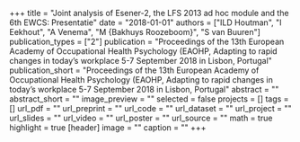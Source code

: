 +++
title = "Joint analysis of Esener-2, the LFS 2013 ad hoc module and the 6th EWCS: Presentatie"
date = "2018-01-01"
authors = ["ILD Houtman", "I Eekhout", "A Venema", "M {Bakhuys Roozeboom}", "S van Buuren"]
publication_types = ["2"]
publication = "Proceedings of the 13th European Academy of Occupational Health Psychology (EAOHP, Adapting to rapid changes in today’s workplace 5-7 September 2018 in Lisbon, Portugal"
publication_short = "Proceedings of the 13th European Academy of Occupational Health Psychology (EAOHP, Adapting to rapid changes in today’s workplace 5-7 September 2018 in Lisbon, Portugal"
abstract = ""
abstract_short = ""
image_preview = ""
selected = false
projects = []
tags = []
url_pdf = ""
url_preprint = ""
url_code = ""
url_dataset = ""
url_project = ""
url_slides = ""
url_video = ""
url_poster = ""
url_source = ""
math = true
highlight = true
[header]
image = ""
caption = ""
+++
